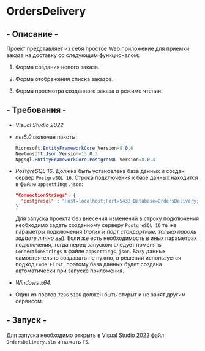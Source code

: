 # OrdersDelivery
## - Описание -
Проект представляет из себя простое Web приложение для приемки заказа на доставку со следующим функционалом:

1. Форма создания нового заказа.

2. Форма отображения списка заказов.

3. Форма просмотра созданного заказа в режиме чтения.


## - Требования -
- _Visual Studio 2022_
- _net8.0_ включая пакеты:
    ```C#
    Microsoft.EntityFrameworkCore Version=8.0.6
    Newtonsoft.Json Version=13.0.3
    Npgsql.EntityFrameworkCore.PostgreSQL Version=8.0.4
    ```
- _PostgreSQL 16_. Должна быть установлена база данных и создан сервер ```PostgreSQL 16```. Строка подключения к базе данных находится в файле ```appsettings.json```:
  
  ```json
  "ConnectionStrings": {
    "postgresql" : "Host=localhost;Port=5432;Database=OrdersDelivery;Username=postgres;Password=admin"
  }
  ```
  Для запуска проекта без внесения изменений в строку подключения необходимо задать созданному серверу ```PostgreSQL 16``` те же параметры подключения (_логин и порт стандартные, только пароль задаете лично вы_). Если же есть необходимость в иных параметрах подключения, тогда перед запуском следует поменять ```ConnectionStrings``` в файле ```appsettings.json```. Базу данных самостоятельно создавать не нужно, в решении используется подход ```Code First```, поэтому база данных будет создана автоматически при запуске приложения.
- _Windows x64_.
- Один из портов ```7296``` ```5186``` должен быть открыт и не занят другим сервисом.

## - Запуск -

Для запуска необходимо открыть в Visual Studio 2022 файл ```OrdersDelivery.sln``` и нажать ```F5```.

